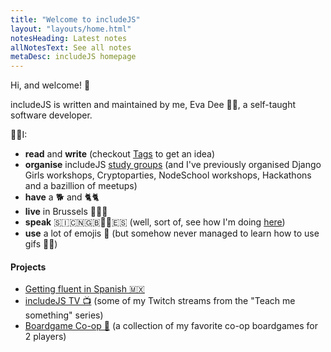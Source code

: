 ```yaml
---
title: "Welcome to includeJS"
layout: "layouts/home.html"
notesHeading: Latest notes
allNotesText: See all notes
metaDesc: includeJS homepage
---
```


Hi, and welcome! 👋

includeJS is written and maintained by me, Eva Dee 👩‍💻, a self-taught software developer.

🙋‍♀️I:

- **read** and **write** (checkout <a href='/tags'>Tags</a> to get an idea)
- **organise** includeJS <a href='/about/#heading-study-groups'>study groups</a> (and I've previously organised Django Girls workshops, Cryptoparties, NodeSchool workshops, Hackathons and a bazillion of meetups)
- **have** a 🐕 and 🐈🐈
- **live** in Brussels 🍺🍟🍫
- **speak** 🇸🇮🇨🇳🇬🇧🏳️‍🌈🇪🇸 (well, sort of, see how I'm doing <a href='tags/spanish'>here</a>)
- **use** a lot of emojis 😬 (but somehow never managed to learn how to use gifs 🤷‍♀️)

#### Projects

- [Getting fluent in Spanish 🇲🇽](https://includejs.dev/tags/spanish/ )
- [includeJS TV 📺](https://www.youtube.com/channel/UCUBwCv5KytWofgJKWtLcaAw) (some of my Twitch streams from the "Teach me something" series)
- [Boardgame Co-op 🎲](https://boardgame-coop.netlify.app/) (a collection of my favorite co-op boardgames for 2 players)
